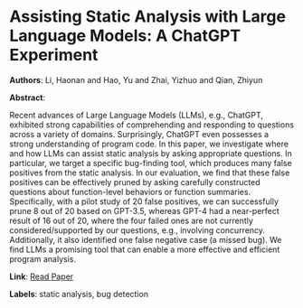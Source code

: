# Assisting Static Analysis with Large Language Models: A ChatGPT Experiment

**Authors**: Li, Haonan and Hao, Yu and Zhai, Yizhuo and Qian, Zhiyun

**Abstract**:

Recent advances of Large Language Models (LLMs), e.g., ChatGPT, exhibited strong capabilities of comprehending and responding to questions across a variety of domains. Surprisingly, ChatGPT even possesses a strong understanding of program code. In this paper, we investigate where and how LLMs can assist static analysis by asking appropriate questions. In particular, we target a specific bug-finding tool, which produces many false positives from the static analysis. In our evaluation, we find that these false positives can be effectively pruned by asking carefully constructed questions about function-level behaviors or function summaries. Specifically, with a pilot study of 20 false positives, we can successfully prune 8 out of 20 based on GPT-3.5, whereas GPT-4 had a near-perfect result of 16 out of 20, where the four failed ones are not currently considered/supported by our questions, e.g., involving concurrency. Additionally, it also identified one false negative case (a missed bug). We find LLMs a promising tool that can enable a more effective and efficient program analysis.

**Link**: [Read Paper](https://doi.org/10.1145/3611643.3613078)

**Labels**: static analysis, bug detection
